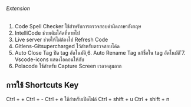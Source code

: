 ###### Extension ######
1. Code Spell Checker 
ใช้สำหรับการตรวจสอบคำผิดภาษาอังกฤษ
2. IntelliCode
ช่วยเติมโค้ดที่หายไป
3. Live server
ช่วยให้ไม่ต้องไป Refresh Code
4. Gitlens-Gitsupercharged
ไว้สำหรับตรวจสอบโค้ด
5. Auto Close Tag
ปิด tag อัตโนมัติ
ุ6. Auto Rename Tag
แก้ชื่อใน tag อัตโนมัติ
ึ7. Vscode-icons
แสดงไอคอนให้กับ
8. Polacode
ใช้สำหรับ Capture Screen เวลาคลุมลาก

## การใช้ Shortcuts Key
Ctrl + +
Ctrl + -
Ctrl + e ใช้สำหรับเปิดไฟล์
Ctrl + shift + u
Ctrl + shift + n 
